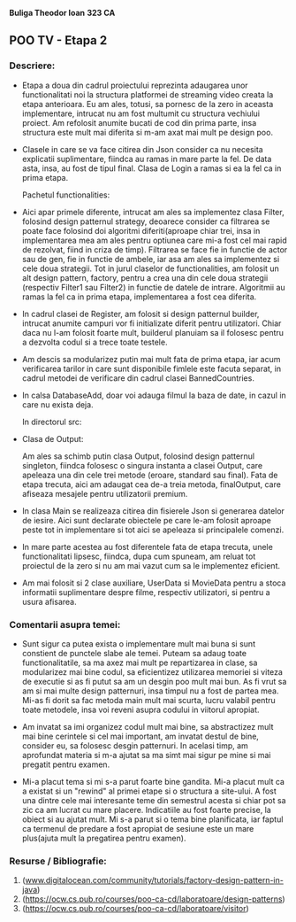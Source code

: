**Buliga Theodor Ioan**
**323 CA**

## POO TV - Etapa 2

### Descriere:

* Etapa a doua din cadrul proiectului reprezinta adaugarea unor
  functionalitati noi la structura platformei de streaming video creata
  la etapa anterioara. Eu am ales, totusi, sa pornesc de la zero in
  aceasta implementare, intrucat nu am fost multumit cu structura vechiului
  proiect. Am refolosit anumite bucati de cod din prima parte, insa
  structura este mult mai diferita si m-am axat mai mult pe design poo.
  

* Clasele in care se va face citirea din Json consider ca nu necesita 
  explicatii suplimentare, fiindca au ramas in mare parte la fel. De
  data asta, insa, au fost de tipul final. Clasa de Login a ramas si ea
  la fel ca in prima etapa.


   Pachetul functionalities: 


* Aici apar primele diferente, intrucat am ales sa implementez clasa
  Filter, folosind design patternul strategy, deoarece consider
  ca filtrarea se poate face folosind doi algoritmi diferiti(aproape chiar
  trei, insa in implementarea mea am ales pentru optiunea care mi-a fost cel
  mai rapid de rezolvat, fiind in criza de timp). Filtrarea se face fie
  in functie de actor sau de gen, fie in functie de ambele, iar asa am ales
  sa implementez si cele doua strategii. Tot in jurul claselor de
  functionalities, am folosit un alt design pattern, factory,
  pentru a crea una din cele doua strategii (respectiv Filter1 sau Filter2)
  in functie de datele de intrare.
  Algoritmii au ramas la fel ca in prima etapa, implementarea a fost
  cea diferita.


* In cadrul clasei de Register, am folosit si design patternul builder,
intrucat anumite campuri vor fi initializate diferit pentru utilizatori.
Chiar daca nu l-am folosit foarte mult, builderul planuiam sa il
folosesc pentru a dezvolta codul si a trece toate testele.


* Am descis sa modularizez putin mai mult fata de prima etapa,
  iar acum verificarea tarilor in care sunt disponibile fimlele
  este facuta separat, in cadrul metodei de verificare din
  cadrul clasei BannedCountries.


* In calsa DatabaseAdd, doar voi adauga filmul la baza de date, in
  cazul in care nu exista deja.


  In directorul src:
* Clasa de Output: 

   Am ales sa schimb putin clasa Output, folosind design patternul
  singleton, fiindca folosesc o singura instanta a clasei Output, care
  apeleaza una din cele trei metode (eroare, standard sau final). Fata
  de etapa trecuta, aici am adaugat cea de-a treia metoda, finalOutput,
  care afiseaza mesajele pentru utilizatorii premium.


* In clasa Main se realizeaza citirea din fisierele Json si
  generarea datelor de iesire. Aici sunt declarate obiectele
  pe care le-am folosit aproape peste tot in implementare si
  tot aici se apeleaza si principalele comenzi.


* In mare parte acestea au fost diferentele fata de etapa trecuta,
  unele functionalitati lipsesc, fiindca, dupa cum spuneam, am reluat
  tot proiectul de la zero si nu am mai vazut cum sa le implementez
  eficient. 


* Am mai folosit si 2 clase auxiliare, UserData si MovieData pentru
  a stoca informatii suplimentare despre filme, respectiv utilizatori,
  si pentru a usura afisarea.
  
### Comentarii asupra temei:

* Sunt sigur ca putea exista o implementare mult mai buna si 
  sunt constient de punctele slabe ale temei. Puteam sa adaug toate
  functionalitatile, sa ma axez mai mult pe repartizarea in clase,
  sa modularizez mai bine codul, sa eficientizez utilizarea memoriei
  si viteza de executie si as fi putut sa am un desgin poo mult mai bun.
  As fi vrut sa am si mai multe design patternuri, insa timpul nu a fost
  de partea mea. Mi-as fi dorit sa fac metoda main mult mai scurta, lucru
  valabil pentru toate metodele, insa voi reveni asupra codului in viitorul
  apropiat.


* Am invatat sa imi organizez codul mult mai bine, sa abstractizez
  mult mai bine cerintele si cel mai important, am invatat destul de bine,
  consider eu, sa folosesc desgin patternuri. In acelasi timp, am aprofundat
  materia si m-a ajutat sa ma simt mai sigur pe mine si mai pregatit pentru
  examen.


* Mi-a placut tema si mi s-a parut foarte bine gandita. Mi-a placut
  mult ca a existat si un "rewind" al primei etape si o structura
  a site-ului. A fost una dintre cele mai interesante teme din semestrul
  acesta si chiar pot sa zic ca am lucrat cu mare placere. Indicatiile
  au fost foarte precise, la obiect si au ajutat mult. Mi s-a parut
  si o tema bine planificata, iar faptul ca termenul de predare
  a fost apropiat de sesiune este un mare plus(ajuta mult la pregatirea
  pentru examen).

### Resurse / Bibliografie:

1. (www.digitalocean.com/community/tutorials/factory-design-pattern-in-java)
2. (https://ocw.cs.pub.ro/courses/poo-ca-cd/laboratoare/design-patterns)
3. (https://ocw.cs.pub.ro/courses/poo-ca-cd/laboratoare/visitor)


